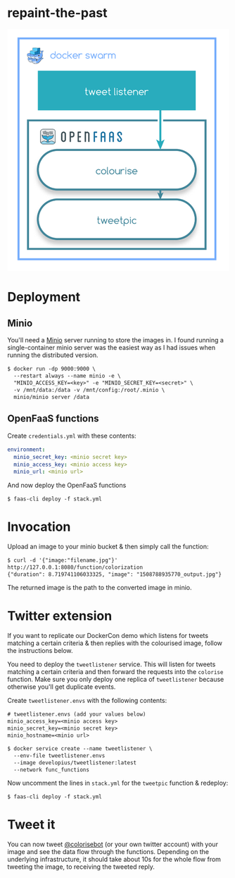 # repaint-the-past

![](https://github.com/alexellis/repaint-the-past/raw/master/colorisation-architecture.png)

# Deployment

## Minio

You'll need a [Minio](https://minio.io) server running to store the images in.
I found running a single-container minio server was the easiest way as I had issues when running the distributed version.

```
$ docker run -dp 9000:9000 \
  --restart always --name minio -e \
  "MINIO_ACCESS_KEY=<key>" -e "MINIO_SECRET_KEY=<secret>" \
  -v /mnt/data:/data -v /mnt/config:/root/.minio \
  minio/minio server /data
```


## OpenFaaS functions

Create `credentials.yml` with these contents:

```yaml
environment:
  minio_secret_key: <minio secret key>
  minio_access_key: <minio access key>
  minio_url: <minio url>

```

And now deploy the OpenFaaS functions

```
$ faas-cli deploy -f stack.yml
```

# Invocation

Upload an image to your minio bucket & then simply call the function:

```
$ curl -d '{"image:"filename.jpg"}' http://127.0.0.1:8080/function/colorization
{"duration": 8.719741106033325, "image": "1508788935770_output.jpg"}
```

The returned image is the path to the converted image in minio.

# Twitter extension

If you want to replicate our DockerCon demo which listens for tweets matching a certain criteria & then replies with the colourised image, follow the instructions below.

You need to deploy the `tweetlistener` service. This will listen for tweets matching a certain criteria and then forward the requests into the `colorise` function. Make sure you only deploy one replica of `tweetlistener` because otherwise you'll get duplicate events.

Create `tweetlistener.envs` with the following contents:

```
# tweetlistener.envs (add your values below)
minio_access_key=<minio access key>
minio_secret_key=<minio secret key>
minio_hostname=<minio url>
```

```
$ docker service create --name tweetlistener \
  --env-file tweetlistener.envs
  --image developius/tweetlistener:latest
  --network func_functions
```

Now uncomment the lines in `stack.yml` for the `tweetpic` function & redeploy:

```
$ faas-cli deploy -f stack.yml
```

# Tweet it
You can now tweet [@colorisebot](https://twitter.com/colorisebot) (or your own twitter account) with your image and see the data flow through the functions. Depending on the underlying infrastructure, it should take about 10s for the whole flow from tweeting the image, to receiving the tweeted reply.
